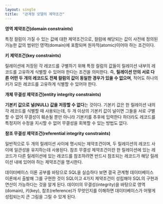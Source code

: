 ```yaml
---
layout: single
title:  "관계형 모델의 제약조건"
---
```


**영역 제약조건(domain constraints)**

  특정 컬럼이 가질 수 있는 값에 대한 제약조건으로, 컬럼에 해당되는 값이 사전에 정의된 가능한 값의 범위인 영역(domain)에 포함되며 원자적(atomic)이어야 하는 조건이다.

**키 제약조건(key constraints)**

  릴레이션에 저장된 각 레코드를 구별하기 위해 특정 컬럼의 값들이 릴레이션 내부의 레코드를 고유하게 식별할 수 있어야 한다는 조건을 의미한다. 즉, **릴레이션 안의 서로 다른 어떤 두 개의 레코드도 전체 컬럼의 값이 동일한 경우가 있을 수 없으며**, 적어도 하나의 키가 모든 레코드를 고유하게 식별할 수 있어야 한다.

**개체 무결성 제약조건(entity integrity constraints)**

  **기본키 값으로 널(NULL) 값을 저장할 수 없다**는 것이다. 기본키 값은 한 릴레이션 내의 각 레코드를 식별할 때 사용되는데, 두 개 이상의 기본키 값이 널이면 그들을 서로 구별할 수 없어 무결성이 훼손될 뿐만 아니라 기본키를 추후에 입력한다 하더라도 레코드를 특정지어 수정을 지시할 수 없어 무결성을 회복할 수 있는 방법도 없다.

**참조 무결성 제약조건(referential integrity constraints)**

  일반적으로 두 개의 릴레이션 사이에 명시되는 제약조건이며, 두 릴레이션의 레코드 사이에 일관성을 유지하는데 사용된다. 참조 무결성 제약조건이란 한 릴레이션에 있는 레코드가 다른 릴레이션에 있는 레코드를 참조하려면 반드시 참조되는 레코드가 해당 릴레이션 내에 있어야 하는 제약조건을 명시한다.

  데이터베이스 이론 공부를 바탕으로 SQL을 실습하다 보면 결국 관계형 데이터베이스 이론에서 출발해 그를 구현한 것이 SQL이고 4가지 제약조건이 성립해야 SQL의 구현과 연산이 가능하다는 것을 알게 된다. 데이터의 무결성(integrity)을 바탕으로 영역(domain), 키(key), 참조(reference)가 무엇인지를 이해하면 데이터베이스가 어떻게 성립되는지 큰 그림을 그릴 수 있게 된다. 
